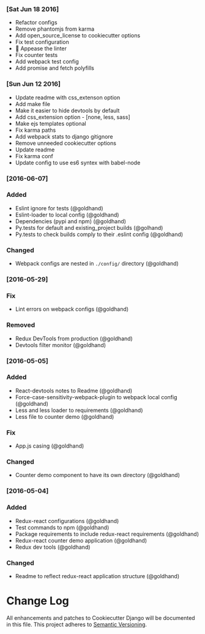 ### [Sat Jun 18 2016]
* Refactor configs
* Remove phantomjs from karma
* Add open_source_license to cookiecutter options
* Fix test configuration
* :shirt: Appease the linter
* Fix counter tests
* Add webpack test config
* Add promise and fetch polyfills

### [Sun Jun 12 2016]
* Update readme with css_extenson option
* Add make file
* Make it easier to hide devtools by default
* Add css_extension option - [none, less, sass]
* Make ejs templates optional
* Fix karma paths
* Add webpack stats to django gitignore
* Remove unneeded cookiecutter options
* Update readme
* Fix karma conf
* Update config to use es6 syntex with babel-node


### [2016-06-07]
### Added
- Eslint ignore for tests (@goldhand)
- Eslint-loader to local config (@goldhand)
- Dependencies (pypi and npm) (@goldhand)
- Py.tests for default and existing_project builds (@golhand)
- Py.tests to check builds comply to their .eslint config (@goldhand)

### Changed
- Webpack configs are nested in `./config/` directory (@goldhand)


### [2016-05-29]
### Fix
- Lint errors on webpack configs (@goldhand)

### Removed
- Redux DevTools from production (@goldhand)
- Devtools filter monitor (@goldhand)


### [2016-05-05]
### Added
- React-devtools notes to Readme (@goldhand)
- Force-case-sensitivity-webpack-plugin to webpack local config (@goldhand)
- Less and less loader to requirements (@goldhand)
- Less file to counter demo (@goldhand)

### Fix
- App.js casing (@goldhand)

### Changed
- Counter demo component to have its own directory (@goldhand)


### [2016-05-04]
### Added
- Redux-react configurations (@goldhand)
- Test commands to npm (@goldhand)
- Package requirements to include redux-react requirements (@goldhand)
- Redux-react counter demo application (@goldhand)
- Redux dev tools (@goldhand)

### Changed
- Readme to reflect redux-react application structure (@goldhand)


# Change Log
All enhancements and patches to Cookiecutter Django will be documented in this file.
This project adheres to [Semantic Versioning](http://semver.org/).
